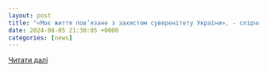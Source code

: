 ```yaml
---
layout: post
title: "«Моє життя пов’язане з захистом суверенітету України», - слідчий поліції Луганщини на псевдо Деркул"
date: 2024-08-05 21:30:05 +0000
categories: [news]
---
```


[Читати далі](https://mvs.gov.ua/news/moje-zittia-poviazane-z-zaxistom-suverenitetu-ukrayini-slidcii-policiyi-luganshhini-na-psevdo-derkul)
